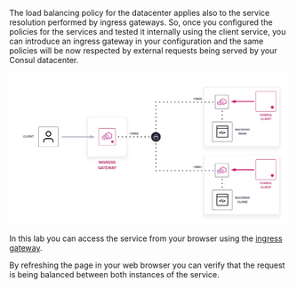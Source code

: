 
The load balancing policy for the datacenter applies also to the service resolution performed by ingress gateways. So, once you configured the policies for the services and tested it internally using the client service, you can introduce an ingress gateway in your configuration and the same policies will be now respected by external requests being served by your Consul datacenter.

<!--Arch diagram-->
![Consul service mesh load balancing with ingress gateway](./assets/consul-lb-envoy-ingress-gw.png)

In this lab you can access the service from your browser using the [ingress gateway](https://[[HOST_SUBDOMAIN]]-8080-[[KATACODA_HOST]].environments.katacoda.com/).

By refreshing the page in your web browser you can verify that the request is being balanced between both instances of the service.